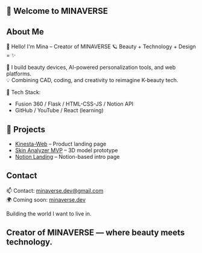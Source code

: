 ## 👋 Welcome to MINAVERSE

## About Me
👋 Hello! I'm Mina – Creator of MINAVERSE 🪐
Beauty + Technology + Design = ✨

💄 I build beauty devices, AI-powered personalization tools, and web platforms.  
💡 Combining CAD, coding, and creativity to reimagine K-beauty tech.

🔧 Tech Stack:
- Fusion 360 / Flask / HTML-CSS-JS / Notion API
- GitHub / YouTube / React (learning)

## 🚀 Projects
- [Kinesta-Web](https://github.com/minaverse-dev/kinesta-web) – Product landing page
- [Skin Analyzer MVP](https://github.com/minaverse-dev/skin-analyzer-mvp) – 3D model prototype
- [Notion Landing](https://github.com/minaverse-dev/notion-landing) – Notion-based intro page

## Contact
📫 Contact: minaverse.dev@gmail.com  
🌍 Coming soon: [minaverse.dev](https://minaverse.dev)

Building the world I want to live in.

## Creator of MINAVERSE — where beauty meets technology.
